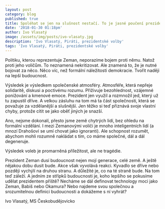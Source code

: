 ```yaml
---
layout: post
category: blog
published: true
title: Spoléhat se jen na slušnost nestačí. To je jasné poučení prezidentské volby.
date: '2018-01-30 01:18pm'
author: Ivo Vlasatý
image: /assets/img/posts/ivo-vlasaty.jpg
description: 'Ivo Vlasatý, Piráti, prezidentské volby'
tags: 'Ivo Vlasatý, Piráti, prezidentské volby'
---
```

Politiku, kterou reprezentuje Zeman, neporazíme bojem proti němu. Natož proti jeho voličům. To neznamená nekritizovat. Ale znamená to, že je nutné bojovat za něco. Něco víc, než formální náležitosti demokracie. Tvořit naději na lepší budoucnost.

Výsledek je výsledkem společenské atmosféry. Atmosféře, která nepřeje solidaritě, diskusi a poctivému rozumu. Přiživuje bezohlednost, vzájemné ponižování a kmenové emoce. Prezident jen využil a rozmnožil jed, který už tu zapustil dříve. A velkou zásluhu na tom má ta část společnosti, která se považuje za vzdělanější a slušnější. Jen těžko si teď přiznává svoje vlastní chyby, protože cítit se jako oběť jiných je snazší.

Ano, nejsme dokonalí, přesto jsme země chytrých lidí, bez ohledu na formální vzdělání. I mezi Zemanovými voliči je mnoho inteligentních lidí (a mnozí Drahošovi se umí chovat jako ignoranti). Ale schopnost rozumět, abychom mohli rozumně nakládat s tím, co máme společné, dál a dál degeneruje.

Výsledek voleb je promarněná příležitost, ale ne tragédie.

Prezident Zeman dusí budoucnost nejen mojí generace, celé země. A ještě nějakou dobu dusit bude. Akce však vyvolává reakci. Kyvadlo se dříve nebo později vychýlí na druhou stranu. A důležité je, co na té straně bude. Na tom teď záleží. A jedním ze střípků budoucnosti je, koho lepšího se pokusíme udělat prezidentem příště? Necháme se dál definovat technology moci jako Zeman, Babiš nebo Okamura? Nebo najdeme svou společnou a srozumitelnou definici budoucnosti a dokážeme s ní vyhrát?

Ivo Vlasatý, MS Českobudějovicko
